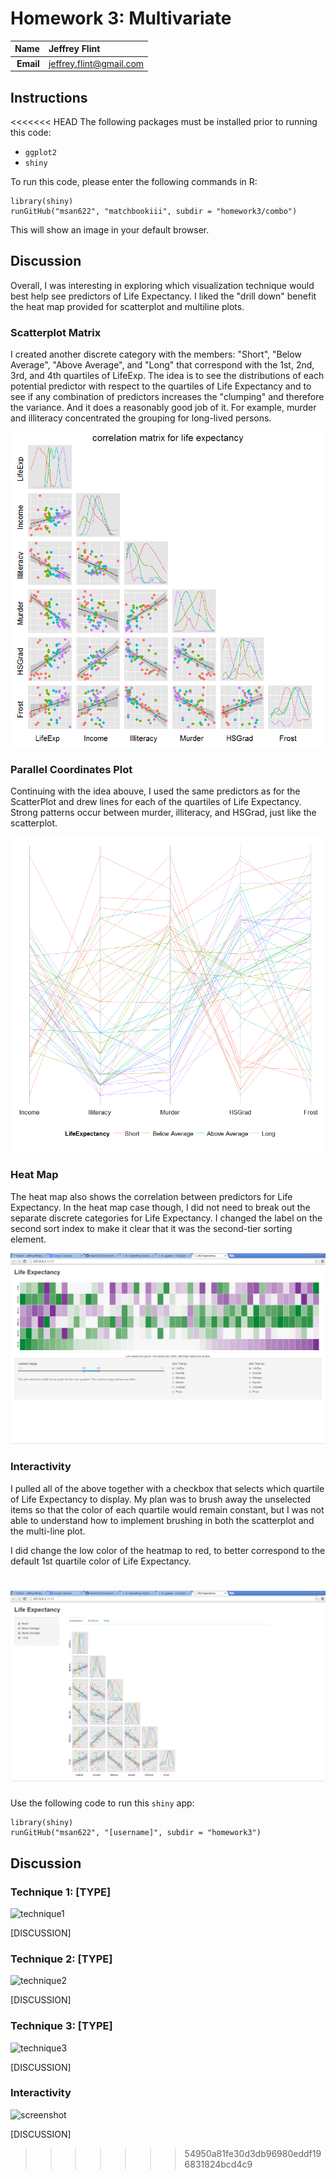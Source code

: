 Homework 3: Multivariate
==============================

| **Name**  | Jeffrey Flint |
|----------:|:-------------|
| **Email** | jeffrey.flint@gmail.com |

## Instructions ##

<<<<<<< HEAD
The following packages must be installed prior to running this code:

- `ggplot2`
- `shiny`

To run this code, please enter the following commands in R:

```
library(shiny)
runGitHub("msan622", "matchbookiii", subdir = "homework3/combo")
```

This will show an image in your default browser.  

## Discussion ##

Overall, I was interesting in exploring which visualization technique would best help see predictors of Life Expectancy. I liked the "drill down" benefit the heat map provided for scatterplot and multiline plots.

### Scatterplot Matrix ##

I created another discrete category with the members: "Short", "Below Average", "Above Average", and "Long" that correspond with the 1st, 2nd, 3rd, and 4th quartiles of LifeExp.   The idea is to see the distributions of each potential predictor with respect to the quartiles of Life Expectancy and to see if any combination of predictors increases the "clumping" and therefore the variance.  And it does a reasonably good job of it.  For example, murder and illiteracy concentrated the grouping for long-lived persons.

![IMAGE](correlation.png)

### Parallel Coordinates Plot ###

Continuing with the idea abouve, I used the same predictors as for the ScatterPlot and drew lines for each of the quartiles of Life Expectancy.  Strong patterns occur between murder, illiteracy, and HSGrad, just like the scatterplot.

![IMAGE](multiline.png)

### Heat Map ###

The heat map also shows the correlation between predictors for Life Expectancy.  In the heat map case though, I did not need to break out the separate discrete categories for Life Expectancy.  I changed the label on the second sort index to make it clear that it was the second-tier sorting element.

![IMAGE](heat.PNG)

### Interactivity ###

I pulled all of the above together with a checkbox that selects which quartile of Life Expectancy to display.  My plan was to brush away the unselected items so that the color of each quartile would remain constant, but I was not able to understand how to implement brushing in both the scatterplot and the multi-line plot.

I did change the low color of the heatmap to red, to better correspond to the default 1st quartile color of Life Expectancy.

![IMAGE](combo.PNG)
=======
Use the following code to run this `shiny` app:

```
library(shiny)
runGitHub("msan622", "[username]", subdir = "homework3")
```

## Discussion ##

### Technique 1: [TYPE] ###

![technique1](technique1.png)

[DISCUSSION]

### Technique 2: [TYPE] ###

![technique2](technique2.png)

[DISCUSSION]

### Technique 3: [TYPE] ###

![technique3](technique3.png)

[DISCUSSION]

### Interactivity ###

![screenshot](screenshot.png)

[DISCUSSION]
>>>>>>> 54950a81fe30d3db96980eddf196831824bcd4c9


